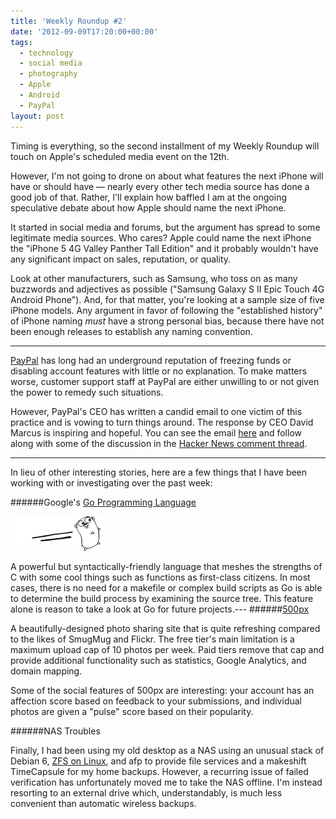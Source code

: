 ```yaml
---
title: 'Weekly Roundup #2'
date: '2012-09-09T17:20:00+00:00'
tags:
  - technology
  - social media
  - photography
  - Apple
  - Android
  - PayPal
layout: post
---
```


Timing is everything, so the second installment of my Weekly Roundup will touch on Apple's scheduled media event on the 12th.

However, I'm not going to drone on about what features the next iPhone will have or should have &mdash; nearly every other tech media source has done a good job of that. Rather, I'll explain how baffled I am at the ongoing speculative debate about how Apple should name the next iPhone.

<!-- e -->
<span id="more"></span>

It started in social media and forums, but the argument has spread to some legitimate media sources. Who cares? Apple could name the next iPhone the "iPhone 5 4G Valley Panther Tall Edition" and it probably wouldn't have any significant impact on sales, reputation, or quality.

Look at other manufacturers, such as Samsung, who toss on as many buzzwords and adjectives as possible ("Samsung Galaxy S II Epic Touch 4G Android Phone"). And, for that matter, you're looking at a sample size of five iPhone models. Any argument in favor of following the "established history" of iPhone naming *must* have a strong personal bias, because there have not been enough releases to establish any naming convention.

<hr>

[PayPal](https://paypal.com) has long had an underground reputation of freezing funds or disabling account features with little or no explanation. To make matters worse, customer support staff at PayPal are either unwilling to or not given the power to remedy such situations.

However, PayPal's CEO has written a candid email to one victim of this practice and is vowing to turn things around. The response by CEO David Marcus is inspiring and hopeful. You can see the email [here](http://ndy.gd/JJgB) and follow along with some of the discussion in the [Hacker News comment thread](http://news.ycombinator.com/item?id=4493984).

<hr>

In lieu of other interesting stories, here are a few things that I have been working with or investigating over the past week:

######Google's [Go Programming Language](http://golang.org)

<p><img src="/assets/img/2012-09-09-weekly-roundup-2/golang.png" class="thumbphoto left" alt="Go Programming Language logo"></p>

A powerful but syntactically-friendly language that meshes the strengths of C with some cool things such as functions as first-class citizens. In most cases, there is no need for a makefile or complex build scripts as Go is able to determine the build process by examining the source tree. This feature alone is reason to take a look at Go for future projects.---
######[500px](http://500px.com)

A beautifully-designed photo sharing site that is quite refreshing compared to the likes of SmugMug and Flickr. The free tier's main limitation is a maximum upload cap of 10 photos per week. Paid tiers remove that cap and provide additional functionality such as statistics, Google Analytics, and domain mapping.

Some of the social features of 500px are interesting: your account has an affection score based on feedback to your submissions, and individual photos are given a "pulse" score based on their popularity.

######NAS Troubles

Finally, I had been using my old desktop as a NAS using an unusual stack of Debian 6, [ZFS on Linux](http://zfsonlinux.org/), and afp to provide file services and a makeshift TimeCapsule for my home backups. However, a recurring issue of failed verification has unfortunately moved me to take the NAS offline. I'm instead resorting to an external drive which, understandably, is much less convenient than automatic wireless backups.
